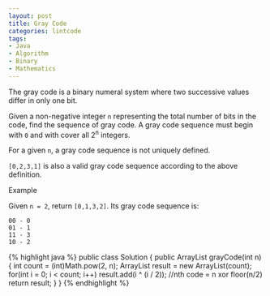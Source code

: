 ```yaml
---
layout: post
title: Gray Code
categories: lintcode
tags:
- Java
- Algorithm
- Binary
- Mathematics
---
```


The gray code is a binary numeral system where two successive values differ in only one bit.

Given a non-negative integer `n` representing the total number of bits in the code, find the sequence of gray code. A gray code sequence must begin with `0` and with cover all 2<sup>n</sup> integers.

For a given `n`, a gray code sequence is not uniquely defined.

`[0,2,3,1]` is also a valid gray code sequence according to the above definition.

Example

Given `n = 2`, return `[0,1,3,2]`. Its gray code sequence is:

```
00 - 0
01 - 1
11 - 3
10 - 2
```

{% highlight java %}
public class Solution {
    public ArrayList<Integer> grayCode(int n) {
        int count = (int)Math.pow(2, n);
        ArrayList<Integer> result = new ArrayList<Integer>(count);
        for(int i = 0; i < count; i++)
            result.add(i ^ (i / 2)); //nth code = n xor floor(n/2)
        return result;
    }
}
{% endhighlight %}